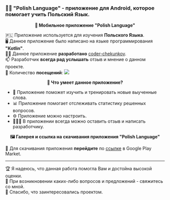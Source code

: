 ### 👨‍🎓 "Polish Language" - приложение для Android, которое помогает учить Польский Язык.


 <p align="center">
 📱<b> Мобильное приложение "Polish Language"</b>  
 </p>
 
 🇵🇱 Приложение используется для изучения **Польского Языка**. <br/>
🖥️ Данное приложение было написано на языке программирования **"Kotlin"**. <br/>
🧑‍💻 Данное приложение **разработано** [coder-chekunkov](https://github.com/coder-chekunkov). <br/>
📫 Разработчик **всегда рад услышать** отзыв и мнение о данном проекте. <br/>
👀 Количество **посещений**: ![](https://visitor-badge.glitch.me/badge?page_id=coder-chekunkov.polish-language)
 
  <p align="center">
   <b> 🔋 Что умеет данное приложение?</b>  
 </p>
 
 - 📖 Приложение поможет изучить и тренировать новые выученные слова.
 - 📊 Приложение помогает отслеживать статистику решенных вопросов.
 - ⚙️ Приложение можно настроить.
 - 🧑‍🤝‍🧑 В приложении всегда можно оставить отзыв и написать разработчику.
 
  <p align="center">
   <b> 🖼️ Галерея и ссылка на скачивания приложения "Polish Language" </b>  
</p>

 🔗 Для скачивания приложения **перейдите** по [ссылке](https://play.google.com/store/apps/details?id=acproject_czechlanguage.czech_language) в Google Play Market.
 
 
 
 ---
 
🏆 Я надеюсь, что данная работа помогла Вам и достойна высокой оценки. <br/>
📧 При возникновении каких-либо вопросов и предложений - свяжитесь со мной. <br/>
🤝 Спасибо, что заинтересовались проектом.
